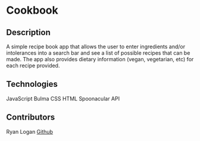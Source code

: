 # Cookbook

## Description
A simple recipe book app that allows the user to enter ingredients and/or intolerances into a search bar and see a list of possible recipes that can be made. The app also provides dietary information (vegan, vegetarian, etc) for each recipe provided.

## Technologies 
JavaScript 
Bulma 
CSS 
HTML 
Spoonacular API

## Contributors 
Ryan Logan 
[Github](https://github.com/ryelow94)
